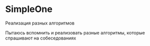 # SimpleOne
Реализация разных алгоритмов

Пытаюсь вспомнить и реализовать разные алгоритмы, которые спрашивают на собеседованиях
